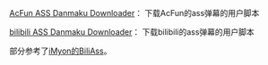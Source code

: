 [AcFun ASS Danmaku Downloader](https://github.com/tiansh/us-danmaku/tree/master/acfun/)： 下载AcFun的ass弹幕的用户脚本

[bilibili ASS Danmaku Downloader](https://github.com/tiansh/us-danmaku/tree/master/bilibili/)： 下载bilibili的ass弹幕的用户脚本


部分参考了[iMyon的BiliAss](https://github.com/iMyon/UC/blob/master/BiliAss.myon.uc.js)。

